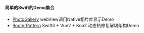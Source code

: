 #### 简单的Swift的Demo集合

- [PhotoGallery](http://coderzsq.github.io/2017/01/11/Native%E7%9B%B8%E7%89%87%E5%BA%93%E4%B8%8EJS%E8%BF%9B%E8%A1%8C%E7%AE%80%E5%8D%95%E4%BA%A4%E4%BA%92/) webView调用Native相片库显示Demo
- [RouterPattern](http://coderzsq.github.io/2017/04/10/%E6%B5%85%E8%B0%88%E7%83%AD%E4%BF%AE%E5%A4%8D%E6%9E%B6%E6%9E%84%20%E4%BB%8EMVC%E8%AF%B4%E8%B5%B7/) Swift3 + Vue2 + Koa2 动态热修复解耦架构Demo
